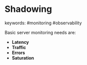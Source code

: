 Shadowing
======
keywords: #monitoring #observability

Basic server monitoring needs are:

* __Latency__
* __Traffic__
* __Errors__
* __Saturation__
